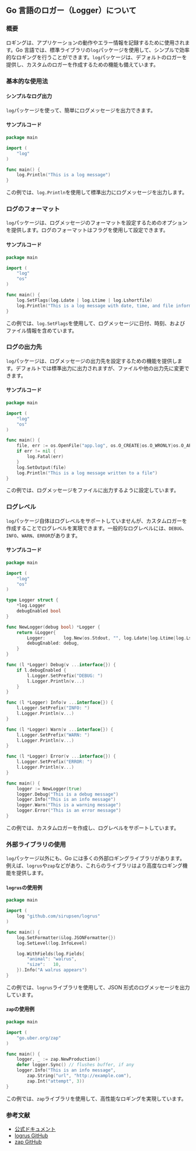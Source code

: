 ## Go 言語のロガー（Logger）について

### 概要

ロギングは、アプリケーションの動作やエラー情報を記録するために使用されます。Go 言語では、標準ライブラリの`log`パッケージを使用して、シンプルで効率的なロギングを行うことができます。`log`パッケージは、デフォルトのロガーを提供し、カスタムのロガーを作成するための機能も備えています。

### 基本的な使用法

#### シンプルなログ出力

`log`パッケージを使って、簡単にログメッセージを出力できます。

#### サンプルコード

```go
package main

import (
    "log"
)

func main() {
    log.Println("This is a log message")
}
```

この例では、`log.Println`を使用して標準出力にログメッセージを出力します。

### ログのフォーマット

`log`パッケージは、ログメッセージのフォーマットを設定するためのオプションを提供します。ログのフォーマットはフラグを使用して設定できます。

#### サンプルコード

```go
package main

import (
    "log"
    "os"
)

func main() {
    log.SetFlags(log.Ldate | log.Ltime | log.Lshortfile)
    log.Println("This is a log message with date, time, and file information")
}
```

この例では、`log.SetFlags`を使用して、ログメッセージに日付、時刻、およびファイル情報を含めています。

### ログの出力先

`log`パッケージは、ログメッセージの出力先を設定するための機能を提供します。デフォルトでは標準出力に出力されますが、ファイルや他の出力先に変更できます。

#### サンプルコード

```go
package main

import (
    "log"
    "os"
)

func main() {
    file, err := os.OpenFile("app.log", os.O_CREATE|os.O_WRONLY|os.O_APPEND, 0666)
    if err != nil {
        log.Fatal(err)
    }
    log.SetOutput(file)
    log.Println("This is a log message written to a file")
}
```

この例では、ログメッセージをファイルに出力するように設定しています。

### ログレベル

`log`パッケージ自体はログレベルをサポートしていませんが、カスタムロガーを作成することでログレベルを実現できます。一般的なログレベルには、`DEBUG`、`INFO`、`WARN`、`ERROR`があります。

#### サンプルコード

```go
package main

import (
    "log"
    "os"
)

type Logger struct {
    *log.Logger
    debugEnabled bool
}

func NewLogger(debug bool) *Logger {
    return &Logger{
        Logger:       log.New(os.Stdout, "", log.Ldate|log.Ltime|log.Lshortfile),
        debugEnabled: debug,
    }
}

func (l *Logger) Debug(v ...interface{}) {
    if l.debugEnabled {
        l.Logger.SetPrefix("DEBUG: ")
        l.Logger.Println(v...)
    }
}

func (l *Logger) Info(v ...interface{}) {
    l.Logger.SetPrefix("INFO: ")
    l.Logger.Println(v...)
}

func (l *Logger) Warn(v ...interface{}) {
    l.Logger.SetPrefix("WARN: ")
    l.Logger.Println(v...)
}

func (l *Logger) Error(v ...interface{}) {
    l.Logger.SetPrefix("ERROR: ")
    l.Logger.Println(v...)
}

func main() {
    logger := NewLogger(true)
    logger.Debug("This is a debug message")
    logger.Info("This is an info message")
    logger.Warn("This is a warning message")
    logger.Error("This is an error message")
}
```

この例では、カスタムロガーを作成し、ログレベルをサポートしています。

### 外部ライブラリの使用

`log`パッケージ以外にも、Go には多くの外部ロギングライブラリがあります。例えば、`logrus`や`zap`などがあり、これらのライブラリはより高度なロギング機能を提供します。

#### `logrus`の使用例

```go
package main

import (
    log "github.com/sirupsen/logrus"
)

func main() {
    log.SetFormatter(&log.JSONFormatter{})
    log.SetLevel(log.InfoLevel)

    log.WithFields(log.Fields{
        "animal": "walrus",
        "size":   10,
    }).Info("A walrus appears")
}
```

この例では、`logrus`ライブラリを使用して、JSON 形式のログメッセージを出力しています。

#### `zap`の使用例

```go
package main

import (
    "go.uber.org/zap"
)

func main() {
    logger, _ := zap.NewProduction()
    defer logger.Sync() // flushes buffer, if any
    logger.Info("This is an info message",
        zap.String("url", "http://example.com"),
        zap.Int("attempt", 3))
}
```

この例では、`zap`ライブラリを使用して、高性能なロギングを実現しています。

### 参考文献

-   [公式ドキュメント](https://golang.org/pkg/log/)
-   [logrus GitHub](https://github.com/sirupsen/logrus)
-   [zap GitHub](https://github.com/uber-go/zap)
